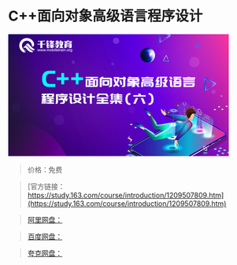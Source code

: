 # C++面向对象高级语言程序设计

![img](../../../assets/study163/free/0e9d888678164472902fe1e2af4bc91d.png)

> 价格：免费

> [官方链接：https://study.163.com/course/introduction/1209507809.htm](https://study.163.com/course/introduction/1209507809.htm)

> [阿里网盘：]()

> [百度网盘：]()

> [夸克网盘：]()

